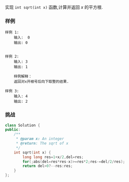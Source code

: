 实现 `int sqrt(int x)` 函数,计算并返回 *x* 的平方根.

### 样例

```
样例 1:
	输入:  0
	输出: 0


样例 2:
	输入: 3
	输出: 1
	
	样例解释：
	返回对x开根号后向下取整的结果.

样例 3:
	输入: 4
	输出: 2
```

### 挑战

```cpp
class Solution {
public:
    /**
     * @param x: An integer
     * @return: The sqrt of x
     */
    int sqrt(int x) {
        long long res=1+x/2,del=res;
        for(;abs(del=res*res-x)>=res*2;res-=del/2/res);
        return del>0?--res:res;
    }
};
```

